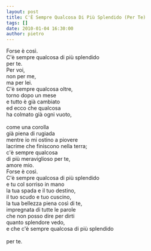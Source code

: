 ```yaml
---
layout: post
title: C'È Sempre Qualcosa Di Più Splendido (Per Te)
tags: []
date: 2010-01-04 16:30:00
author: pietro
---
```

Forse è così.<br/>C'è sempre qualcosa di più splendido<br/>per te.<br/>Per voi,<br/>non per me,<br/>ma per lei.<br/>C'è sempre qualcosa oltre,<br/>torno dopo un mese<br/>e tutto è già cambiato<br/>ed ecco che qualcosa<br/>ha colmato già ogni vuoto,<br/><br/>come una corolla<br/>già piena di rugiada<br/>mentre io mi ostino a piovere<br/>lacrime che finiscono nella terra;<br/>c'è sempre qualcosa<br/>di più meraviglioso per te,<br/>amore mio.<br/>Forse è così.<br/>C'è sempre qualcosa di più splendido<br/>e tu col sorriso in mano<br/>la tua spada e il tuo destino,<br/>il tuo scudo e tuo cuscino,<br/>la tua bellezza piena così di te,<br/>impregnata di tutte le parole<br/>che non posso dire per dirti<br/>quanto splendore vedo,<br/>e che c'è sempre qualcosa di più splendido<br/><br/>per te.
